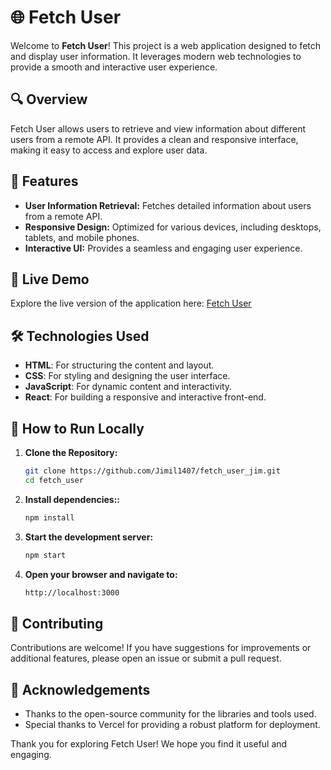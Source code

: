 # 🌐 Fetch User

Welcome to **Fetch User**! This project is a web application designed to fetch and display user information. It leverages modern web technologies to provide a smooth and interactive user experience.

## 🔍 Overview

Fetch User allows users to retrieve and view information about different users from a remote API. It provides a clean and responsive interface, making it easy to access and explore user data.

## 🚀 Features

- **User Information Retrieval:** Fetches detailed information about users from a remote API.
- **Responsive Design:** Optimized for various devices, including desktops, tablets, and mobile phones.
- **Interactive UI:** Provides a seamless and engaging user experience.

## 🔗 Live Demo

Explore the live version of the application here: [Fetch User](https://fetch-user-jim.vercel.app/)

## 🛠️ Technologies Used

- **HTML**: For structuring the content and layout.
- **CSS**: For styling and designing the user interface.
- **JavaScript**: For dynamic content and interactivity.
- **React**: For building a responsive and interactive front-end.

## 📝 How to Run Locally

1. **Clone the Repository:**
   ```bash
   git clone https://github.com/Jimil1407/fetch_user_jim.git
   cd fetch_user

2. **Install dependencies::**
   ```bash
   npm install

3. **Start the development server:**
   ```bash
   npm start

4. **Open your browser and navigate to:**
   ```bash
   http://localhost:3000

## 🤝 Contributing

Contributions are welcome! If you have suggestions for improvements or additional features, please open an issue or submit a pull request.

## 🌟 Acknowledgements

- Thanks to the open-source community for the libraries and tools used.
- Special thanks to Vercel for providing a robust platform for deployment.

Thank you for exploring Fetch User! We hope you find it useful and engaging.
